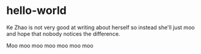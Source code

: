 # hello-world

Ke Zhao is not very good at writing about herself so instead she'll just moo and hope that nobody notices the difference. 

Moo moo moo moo moo moo moo
